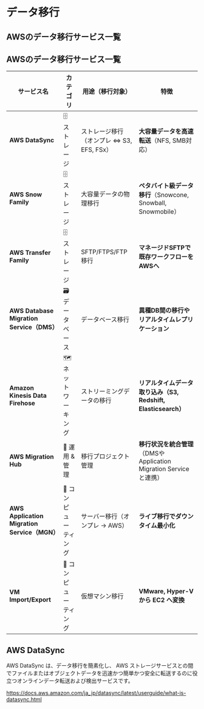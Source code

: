 # データ移行

## AWSのデータ移行サービス一覧

## AWSのデータ移行サービス一覧

| **サービス名** | **カテゴリ** | **用途（移行対象）** | **特徴** |
|--------------|------------|------------------|----------|
| **AWS DataSync** | 🗄️ ストレージ | ストレージ移行（オンプレ ⇔ S3, EFS, FSx） | **大容量データを高速転送**（NFS, SMB対応） |
| **AWS Snow Family** | 🗄️ ストレージ | 大容量データの物理移行 | **ペタバイト級データ移行**（Snowcone, Snowball, Snowmobile） |
| **AWS Transfer Family** | 🗄️ ストレージ | SFTP/FTPS/FTP移行 | **マネージドSFTPで既存ワークフローをAWSへ** |
| **AWS Database Migration Service（DMS）** | 🗃️ データベース | データベース移行 | **異種DB間の移行やリアルタイムレプリケーション** |
| **Amazon Kinesis Data Firehose** | 🗺️ ネットワーキング | ストリーミングデータの移行 | **リアルタイムデータ取り込み（S3, Redshift, Elasticsearch）** |
| **AWS Migration Hub** | 🔧 運用 & 管理 | 移行プロジェクト管理 | **移行状況を統合管理**（DMSやApplication Migration Serviceと連携） |
| **AWS Application Migration Service（MGN）** | 💾 コンピューティング | サーバー移行（オンプレ → AWS） | **ライブ移行でダウンタイム最小化** |
| **VM Import/Export** | 💾 コンピューティング | 仮想マシン移行 | **VMware, Hyper-V から EC2 へ変換** |


## AWS DataSync

AWS DataSync は、データ移行を簡素化し、 AWS ストレージサービスとの間でファイルまたはオブジェクトデータを迅速かつ簡単かつ安全に転送するのに役立つオンラインデータ転送および検出サービスです。

https://docs.aws.amazon.com/ja_jp/datasync/latest/userguide/what-is-datasync.html
